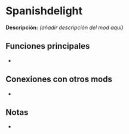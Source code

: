 # Spanishdelight

**Descripción:** *(añadir descripción del mod aquí)*

## Funciones principales
- 

## Conexiones con otros mods
- 

## Notas
- 

